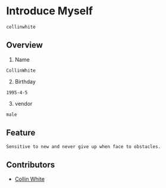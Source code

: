 # Introduce Myself
    collinwhite
## Overview
1. Name
``` 
CollinWhite
```
2. Birthday
```
1995-4-5
```
3. vendor
```
male
```
## Feature
```
Sensitive to new and never give up when face to obstacles.
```
## Contributors
- [Collin White](./Collinwhite/README.md)
